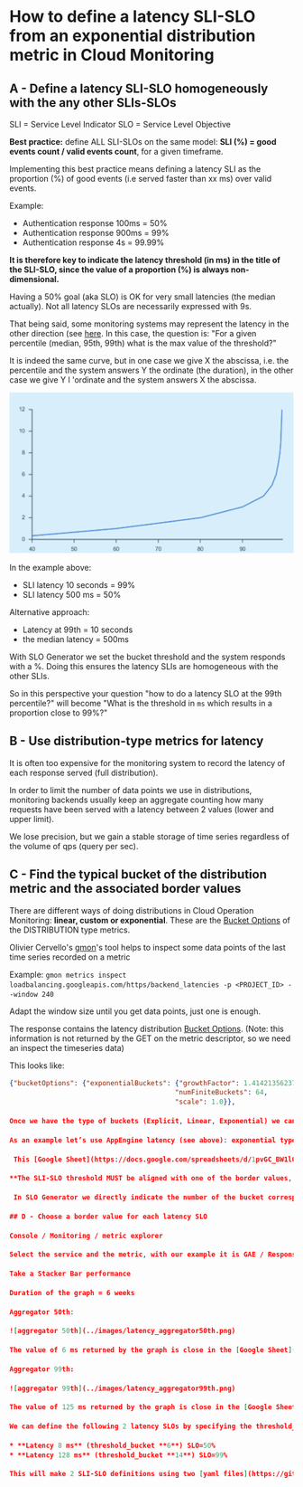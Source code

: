 # How to define a latency SLI-SLO from an exponential distribution metric in Cloud Monitoring

## A - Define a latency SLI-SLO homogeneously with the any other SLIs-SLOs

SLI = Service Level Indicator
SLO = Service Level Objective

**Best practice:** define ALL SLI-SLOs on the same model: **SLI (%) = good events count / valid events count**, for a given timeframe.

Implementing this best practice means defining a latency SLI as the proportion (%) of good events (i.e served faster than xx ms) over valid events.

Example:

* Authentication response 100ms = 50%
* Authentication response 900ms = 99%
* Authentication response 4s = 99.99%

**It is therefore key to indicate the latency threshold (in ms) in the title of the SLI-SLO, since the value of a proportion (%) is always non-dimensional.**

Having a 50% goal (aka SLO) is OK for very small latencies (the median actually). Not all latency SLOs are necessarily expressed with 9s.

That being said, some monitoring systems may represent the latency in the other direction (see [here](../providers/datadog.md#datadog-api-considerations). In this case, the question is: "For a given percentile (median, 95th, 99th) what is the max value of the threshold?"

It is indeed the same curve, but in one case we give X the abscissa, i.e. the percentile and the system answers Y the ordinate (the duration), in the other case we give Y l 'ordinate and the system answers X the abscissa.

![latency curve](../images/latency_curve.png)

In the example above:

* SLI latency 10 seconds = 99%
* SLI latency 500 ms = 50%

Alternative approach:

* Latency at 99th = 10 seconds
* the median latency = 500ms

 With SLO Generator we set the bucket threshold and the system responds with a %. Doing this ensures the latency SLIs are homogeneous with the other SLIs.

So in this perspective your question "how to do a latency SLO at the 99th percentile?" will <span class="x x-first x-last">become </span>"What is the threshold in <span class="x x-first x-last">`ms`</span> which results in a proportion close to 99%?"

## B - Use distribution-type metrics for latency

It is often too expensive for the monitoring system to record the latency of each response served (full distribution).

In order to limit the number of data points we use in distributions, monitoring backends usually keep an aggregate counting how many requests have been served with a latency between 2 values ​​(lower and upper limit).

We lose precision, but we gain a stable storage of time series regardless of the volume of qps (query per sec).

## C - Find the typical bucket of the distribution metric and the associated border values

There are different ways of doing distributions in Cloud Operation Monitoring: **linear, custom or exponential**. These are the [Bucket Options](https://cloud.google.com/monitoring/api/ref_v3/rest/v3/TypedValue#bucketoptions) of the DISTRIBUTION type metrics.

Olivier Cervello's [gmon](https://github.com/GoogleCloudPlatform/professional-services/tree/master/tools/gmon)'s tool helps to inspect some data points of the last time series recorded on a metric

Example: `gmon metrics inspect loadbalancing.googleapis.com/https/backend_latencies -p <PROJECT_ID> --window 240`

Adapt the window size until you get data points, just one is enough.

The response contains the latency distribution [Bucket Options](https://cloud.google.com/monitoring/api/ref_v3/rest/v3/TypedValue#bucketoptions). (Note: this information is not returned by the GET on the metric descriptor, so we need an inspect the timeseries data)

This looks like:

```json
{"bucketOptions": {"exponentialBuckets": {"growthFactor": 1.4142135623730951,
                                         "numFiniteBuckets": 64,
                                         "scale": 1.0}},

Once we have the type of buckets (Explicit, Linear, Exponential) we can calculate the min and max values ​​of each bucket of the distribution type metric.

As an example let’s use AppEngine latency (see above): exponential type, grow factor is square root of 2, 64 finite buckets, so 66 in total (+ and - l infinity)

 This [Google Sheet](https://docs.google.com/spreadsheets/d/1pvGC_BW1l0D1D8GJY8I3H4QL76xVQ8t0QF_dIQ5lg5I/edit?usp=sharing)  allows to calculate the border values ​​of each bucket of an exponential distribution knowing these parameters (growfactor, numFiniteBuckets and scale)

**The SLI-SLO threshold MUST be aligned with one of the border values, since we are blind between 2 borders** (see the trade off distributive explained above).

 In SLO Generator we directly indicate the number of the bucket corresponding to the value of the top fontiere of the bucket as in this [yaml example](https://github.com/google/slo-generator/blob/master/tools/slo-generator/samples/stackdriver/slo_gae_app_latency.yaml)

## D - Choose a border value for each latency SLO

Console / Monitoring / metric explorer

Select the service and the metric, with our example it is GAE / Response latency

Take a Stacker Bar performance

Duration of the graph = 6 weeks

Aggregator 50th:

![aggregator 50th](../images/latency_aggregator50th.png)

The value of 6 ms returned by the graph is close in the [Google Sheet](https://docs.google.com/spreadsheets/d/1pvGC_BW1l0D1D8GJY8I3H4QL76xVQ8t0QF_dIQ5lg5I/edit?usp=sharing) to the 8 ms high border of bucket number 6.

Aggregator 99th:

![aggregator 99th](../images/latency_aggregator99th.png)

The value of 125 ms returned by the graph is close in the [Google Sheet](https://docs.google.com/spreadsheets/d/1pvGC_BW1l0D1D8GJY8I3H4QL76xVQ8t0QF_dIQ5lg5I/edit?usp=sharing) to the 128ms high border of bucket number 14.

We can define the following 2 latency SLOs by specifying the threshold_bucket value in the yaml config

* **Latency 8 ms** (threshold_bucket **6**) SLO=50%
* **Latency 128 ms** (threshold_bucket **14**) SLO=99%

This will make 2 SLI-SLO definitions using two [yaml files](https://github.com/google/slo-generator/blob/master/tools/slo-generator/samples/stackdriver/slo_gae_app_latency.yaml) in SLO Generator.
